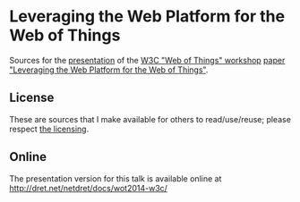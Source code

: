 # Leveraging the Web Platform for the Web of Things

Sources for the [presentation](http://dret.net/netdret/publications#wil14a-talk) of the [W3C "Web of Things" workshop](http://www.w3.org/2014/02/wot/) [paper "Leveraging the Web Platform for the Web of Things"](http://dret.net/netdret/publications#wil14a).


## License

These are sources that I make available for others to read/use/reuse; please respect [the licensing](../LICENSE).


## Online

The presentation version for this talk is available online at http://dret.net/netdret/docs/wot2014-w3c/
